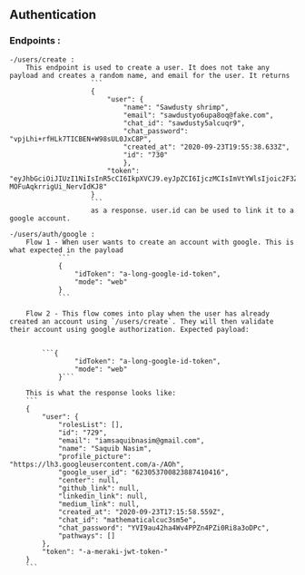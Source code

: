 ## Authentication

### Endpoints :
    -/users/create : 
        This endpoint is used to create a user. It does not take any payload and creates a random name, and email for the user. It returns 
                        ```
                        {
                            "user": {
                                "name": "Sawdusty shrimp",
                                "email": "sawdustyo6upa8oq@fake.com",
                                "chat_id": "sawdusty5alcuqr9",
                                "chat_password": "vpjLhi+rfHLk7TICBEN+W98sUL0JxC8P",
                                "created_at": "2020-09-23T19:55:38.633Z",
                                "id": "730"
                                },
                            "token": "eyJhbGciOiJIUzI1NiIsInR5cCI6IkpXVCJ9.eyJpZCI6IjczMCIsImVtYWlsIjoic2F3ZHVzdHlvNnVwYThvcUBmYWtlLmNvbSIsImlhdCI6MTYwMDg5MDk0MSwiZXhwIjoxNjMyNDQ4NTQxfQ.iD847wqE1xnnmEqXYAC-MOFuAqkrrigUi_NervIdKJ8"
                        }
                        ```
                        as a response. user.id can be used to link it to a google account.

    -/users/auth/google :
        Flow 1 - When user wants to create an account with google. This is what expected in the payload
                ```
                {
                    "idToken": "a-long-google-id-token",
                    "mode": "web"
                }
                ```
        
        Flow 2 - This flow comes into play when the user has already created an account using `/users/create`. They will then validate their account using google authorization. Expected payload: 
        
            
            ```{
                    "idToken": "a-long-google-id-token",
                    "mode": "web"
                }```

        This is what the response looks like:
        ```
        {
            "user": {
                "rolesList": [],
                "id": "729",
                "email": "iamsaquibnasim@gmail.com",
                "name": "Saquib Nasim",
                "profile_picture": "https://lh3.googleusercontent.com/a-/AOh",
                "google_user_id": "623053700823887410416",
                "center": null,
                "github_link": null,
                "linkedin_link": null,
                "medium_link": null,
                "created_at": "2020-09-23T17:15:58.559Z",
                "chat_id": "mathematicalcuc3sm5e",
                "chat_password": "YVI9au42ha4Wv4PPZn4PZi0Ri8a3oDPc",
                "pathways": []
            },
            "token": "-a-meraki-jwt-token-"
        }
        ```
